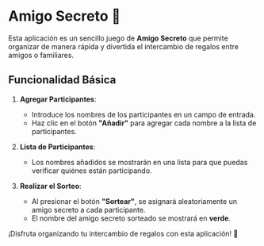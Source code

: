 # Amigo Secreto 🎁

Esta aplicación es un sencillo juego de **Amigo Secreto** que permite organizar de manera rápida y divertida el intercambio de regalos entre amigos o familiares.

## Funcionalidad Básica

1. **Agregar Participantes**:  
    - Introduce los nombres de los participantes en un campo de entrada.
    - Haz clic en el botón **"Añadir"** para agregar cada nombre a la lista de participantes.

2. **Lista de Participantes**:  
    - Los nombres añadidos se mostrarán en una lista para que puedas verificar quiénes están participando.

3. **Realizar el Sorteo**:  
    - Al presionar el botón **"Sortear"**, se asignará aleatoriamente un amigo secreto a cada participante.
    - El nombre del amigo secreto sorteado se mostrará en **verde**.

¡Disfruta organizando tu intercambio de regalos con esta aplicación! 🎉